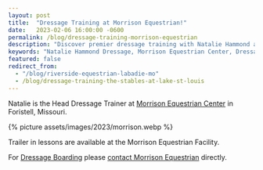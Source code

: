 ```yaml
---
layout: post
title:  "Dressage Training at Morrison Equestrian!"
date:   2023-02-06 16:00:00 -0600
permalink: /blog/dressage-training-morrison-equestrian
description: "Discover premier dressage training with Natalie Hammond at Morrison Equestrian Center in Wildwood, MO. Offering personalized training, clinics, and lessons for both riders and horses"
keywords: "Natalie Hammond Dressage, Morrison Equestrian Center, Dressage Training, Horse Riding Lessons, Dressage Clinics, Equestrian Training, Wildwood Missouri Dressage, Dressage Horse Breeding, Elite Dressage Training"
featured: false
redirect_from: 
  - "/blog/riverside-equestrian-labadie-mo"
  - /blog/dressage-training-the-stables-at-lake-st-louis
---
```

Natalie is the Head Dressage Trainer at [Morrison Equestrian Center](https://morrisonequestriancenter.com) in Foristell, Missouri.

{% picture assets/images/2023/morrison.webp %}

Trailer in lessons are available at the Morrison Equestrian Facility.

For [Dressage Boarding](/boarding.html) please [contact Morrison Equestrian](https://morrisonequestriancenter.com/contact/) directly.


